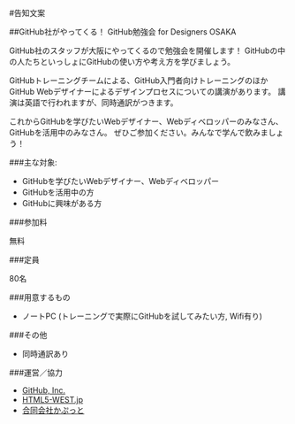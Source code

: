 #告知文案

##GitHub社がやってくる！ GitHub勉強会 for Designers OSAKA

GitHub社のスタッフが大阪にやってくるので勉強会を開催します！
GitHubの中の人たちといっしょにGitHubの使い方や考え方を学びましょう。

GitHubトレーニングチームによる、GitHub入門者向けトレーニングのほかGitHub Webデザイナーによるデザインプロセスについての講演があります。
講演は英語で行われますが、同時通訳がつきます。

これからGitHubを学びたいWebデザイナー、Webディベロッパーのみなさん、GitHubを活用中のみなさん。
ぜひご参加ください。みんなで学んで飲みましょう！

###主な対象:

* GitHubを学びたいWebデザイナー、Webディベロッパー
* GitHubを活用中の方
* GitHubに興味がある方

###参加料

無料

###定員

80名

###用意するもの

* ノートPC (トレーニングで実際にGitHubを試してみたい方, Wifi有り)

###その他

* 同時通訳あり

###運営／協力

* [GitHub, Inc.](https://github.com/)
* [HTML5-WEST.jp](http://www.html5-west.jp/)
* [合同会社かぷっと](http://www.cap-ut.co.jp/)

